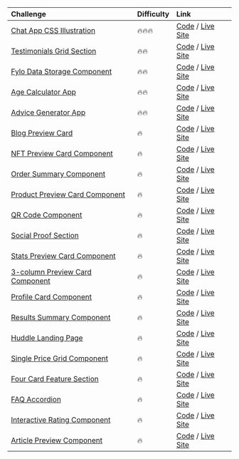 | Challenge                                                                                                                        | Difficulty | Link                                                                                                                                                                                                        |
| :------------------------------------------------------------------------------------------------------------------------------- | :--------- | :---------------------------------------------------------------------------------------------------------------------------------------------------------------------------------------------------------- |
| [Chat App CSS Illustration](https://www.frontendmentor.io/challenges/chat-app-css-illustration-O5auMkFqY)                        | 🔥🔥🔥     | [Code](https://github.com/beniusis/frontendmentor-challenges/tree/main/chat-app-css-illustration) / [Live Site](https://beniusis.github.io/frontendmentor-challenges/chat-app-css-illustration)             |
| [Testimonials Grid Section](https://www.frontendmentor.io/challenges/testimonials-grid-section-Nnw6J7Un7)                        | 🔥🔥       | [Code](https://github.com/beniusis/frontendmentor-challenges/tree/main/testimonials-grid-section) / [Live Site](https://beniusis.github.io/frontendmentor-challenges/testimonials-grid-section)             |
| [Fylo Data Storage Component](https://www.frontendmentor.io/challenges/fylo-data-storage-component-1dZPRbV5n)                    | 🔥🔥       | [Code](https://github.com/beniusis/frontendmentor-challenges/tree/main/fylo-data-storage-component) / [Live Site](https://beniusis.github.io/frontendmentor-challenges/fylo-data-storage-component)         |
| [Age Calculator App](https://www.frontendmentor.io/challenges/age-calculator-app-dF9DFFpj-Q)                                     | 🔥🔥       | [Code](https://github.com/beniusis/frontendmentor-challenges/tree/main/age-calculator-app) / [Live Site](https://beniusis.github.io/frontendmentor-challenges/age-calculator-app)                           |
| [Advice Generator App](https://www.frontendmentor.io/challenges/advice-generator-app-QdUG-13db)                                  | 🔥🔥       | [Code](https://github.com/beniusis/frontendmentor-challenges/tree/main/advice-generator-app) / [Live Site](https://beniusis.github.io/frontendmentor-challenges/advice-generator-app)                       |
| [Blog Preview Card](https://www.frontendmentor.io/challenges/blog-preview-card-ckPaj01IcS)                                       | 🔥         | [Code](https://github.com/beniusis/frontendmentor-challenges/tree/main/blog-preview-card) / [Live Site](https://beniusis.github.io/frontendmentor-challenges/blog-preview-card)                             |
| [NFT Preview Card Component](https://www.frontendmentor.io/challenges/nft-preview-card-component-SbdUL_w0U)                      | 🔥         | [Code](https://github.com/beniusis/frontendmentor-challenges/tree/main/nft-preview-card-component) / [Live Site](https://beniusis.github.io/frontendmentor-challenges/nft-preview-card-component)           |
| [Order Summary Component](https://www.frontendmentor.io/challenges/order-summary-component-QlPmajDUj)                            | 🔥         | [Code](https://github.com/beniusis/frontendmentor-challenges/tree/main/order-summary-component) / [Live Site](https://beniusis.github.io/frontendmentor-challenges/order-summary-component)                 |
| [Product Preview Card Component](https://www.frontendmentor.io/challenges/product-preview-card-component-GO7UmttRfa)             | 🔥         | [Code](https://github.com/beniusis/frontendmentor-challenges/tree/main/product-preview-card-component) / [Live Site](https://beniusis.github.io/frontendmentor-challenges/product-preview-card-component)   |
| [QR Code Component](https://www.frontendmentor.io/challenges/qr-code-component-iux_sIO_H)                                        | 🔥         | [Code](https://github.com/beniusis/frontendmentor-challenges/tree/main/qr-code-component) / [Live Site](https://beniusis.github.io/frontendmentor-challenges/qr-code-component)                             |
| [Social Proof Section](https://www.frontendmentor.io/challenges/social-proof-section-6e0qTv_bA)                                  | 🔥         | [Code](https://github.com/beniusis/frontendmentor-challenges/tree/main/social-proof-section) / [Live Site](https://beniusis.github.io/frontendmentor-challenges/social-proof-section)                       |
| [Stats Preview Card Component](https://www.frontendmentor.io/challenges/stats-preview-card-component-8JqbgoU62)                  | 🔥         | [Code](https://github.com/beniusis/frontendmentor-challenges/tree/main/stats-preview-card-component) / [Live Site](https://beniusis.github.io/frontendmentor-challenges/stats-preview-card-component)       |
| [3-column Preview Card Component](https://www.frontendmentor.io/challenges/3column-preview-card-component-pH92eAR2-)             | 🔥         | [Code](https://github.com/beniusis/frontendmentor-challenges/tree/main/3-column-preview-card-component) / [Live Site](https://beniusis.github.io/frontendmentor-challenges/3-column-preview-card-component) |
| [Profile Card Component](https://www.frontendmentor.io/challenges/profile-card-component-cfArpWshJ)                              | 🔥         | [Code](https://github.com/beniusis/frontendmentor-challenges/tree/main/profile-card-component) / [Live Site](https://beniusis.github.io/frontendmentor-challenges/profile-card-component)                   |
| [Results Summary Component](https://www.frontendmentor.io/challenges/results-summary-component-CE_K6s0maV)                       | 🔥         | [Code](https://github.com/beniusis/frontendmentor-challenges/tree/main/results-summary-component) / [Live Site](https://beniusis.github.io/frontendmentor-challenges/results-summary-component)             |
| [Huddle Landing Page](https://www.frontendmentor.io/challenges/huddle-landing-page-with-a-single-introductory-section-B_2Wvxgi0) | 🔥         | [Code](https://github.com/beniusis/frontendmentor-challenges/tree/main/huddle-landing-page) / [Live Site](https://beniusis.github.io/frontendmentor-challenges/huddle-landing-page)                         |
| [Single Price Grid Component](https://www.frontendmentor.io/challenges/single-price-grid-component-5ce41129d0ff452fec5abbbc)     | 🔥         | [Code](https://github.com/beniusis/frontendmentor-challenges/tree/main/single-price-grid-component) / [Live Site](https://beniusis.github.io/frontendmentor-challenges/single-price-grid-component)         |
| [Four Card Feature Section](https://www.frontendmentor.io/challenges/four-card-feature-section-weK1eFYK)                         | 🔥         | [Code](https://github.com/beniusis/frontendmentor-challenges/tree/main/four-card-feature-section) / [Live Site](https://beniusis.github.io/frontendmentor-challenges/four-card-feature-section)             |
| [FAQ Accordion](https://www.frontendmentor.io/challenges/faq-accordion-wyfFdeBwBz)                                               | 🔥         | [Code](https://github.com/beniusis/frontendmentor-challenges/tree/main/faq-accordion) / [Live Site](https://beniusis.github.io/frontendmentor-challenges/faq-accordion)                                     |
| [Interactive Rating Component](https://www.frontendmentor.io/challenges/interactive-rating-component-koxpeBUmI)                  | 🔥         | [Code](https://github.com/beniusis/frontendmentor-challenges/tree/main/interactive-rating-component) / [Live Site](https://beniusis.github.io/frontendmentor-challenges/interactive-rating-component)       |
| [Article Preview Component](https://www.frontendmentor.io/challenges/article-preview-component-dYBN_pYFT)                        | 🔥         | [Code](https://github.com/beniusis/frontendmentor-challenges/tree/main/article-preview-component) / [Live Site](https://beniusis.github.io/frontendmentor-challenges/article-preview-component)             |
